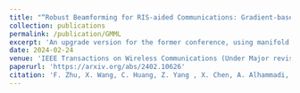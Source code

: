 ```yaml
---
title: "“Robust Beamforming for RIS-aided Communications: Gradient-based Manifold Meta Learning"
collection: publications
permalink: /publication/GMML
excerpt: 'An upgrade version for the former conference, using manifold learning to compress optimiaztion space.'
date: 2024-02-24
venue: 'IEEE Transactions on Wireless Communications (Under Major revisions)'
paperurl: 'https://arxiv.org/abs/2402.10626'
citation: 'F. Zhu, X. Wang, C. Huang, Z. Yang , X. Chen, A. Alhammadi, Z. Zhang, C. Yuen and M. Debbah, “Robust Beamforming for RIS-aided Communications: Gradient-based Manifold Meta Learning,”submitted to IEEE Transactions on Wireless Communications, 2024.'
---
```

